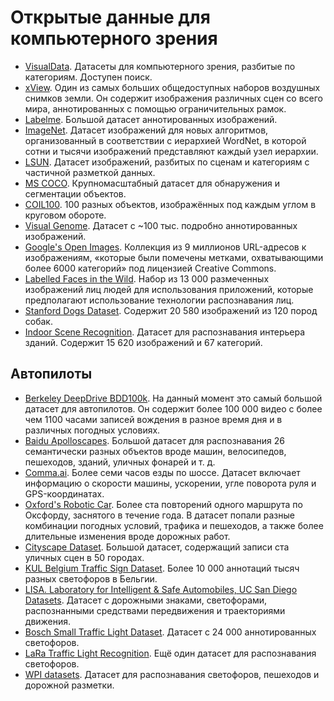 # Открытые данные для компьютерного зрения

- [VisualData](https://www.visualdata.io/). Датасеты для компьютерного зрения, разбитые по категориям. Доступен поиск.
- [xView](http://xviewdataset.org/#dataset). Один из самых больших общедоступных наборов воздушных снимков земли. Он содержит изображения различных сцен со всего мира, аннотированных с помощью ограничительных рамок.
- [Labelme](http://labelme.csail.mit.edu/Release3.0/browserTools/php/dataset.php). Большой датасет аннотированных изображений.
- [ImageNet](http://image-net.org/). Датасет изображений для новых алгоритмов, организованный в соответствии с иерархией WordNet, в которой сотни и тысячи изображений представляют каждый узел иерархии.
- [LSUN](https://www.yf.io/p/lsun). Датасет изображений, разбитых по сценам и категориям с частичной разметкой данных.
- [MS COCO](http://cocodataset.org/#home). Крупномасштабный датасет для обнаружения и сегментации объектов.
- [COIL100](https://www.kaggle.com/jessicali9530/coil100). 100 разных объектов, изображённых под каждым углом в круговом обороте.
- [Visual Genome](http://visualgenome.org/). Датасет с ~100 тыс. подробно аннотированных изображений.
- [Google's Open Images](https://ai.googleblog.com/2016/09/introducing-open-images-dataset.html). Коллекция из 9 миллионов URL-адресов к изображениям, «которые были помечены метками, охватывающими более 6000 категорий» под лицензией Creative Commons.
- [Labelled Faces in the Wild](http://vis-www.cs.umass.edu/lfw/). Набор из 13 000 размеченных изображений лиц людей для использования приложений, которые предполагают использование технологии распознавания лиц.
- [Stanford Dogs Dataset](http://vision.stanford.edu/aditya86/ImageNetDogs/). Содержит 20 580 изображений из 120 пород собак.
- [Indoor Scene Recognition](http://web.mit.edu/torralba/www/indoor.html). Датасет для распознавания интерьера зданий. Содержит 15 620 изображений и 67 категорий.

## Автопилоты

- [Berkeley DeepDrive BDD100k](https://bdd-data.berkeley.edu/). На данный момент это самый большой датасет для автопилотов. Он содержит более 100 000 видео с более чем 1100 часами записей вождения в разное время дня и в различных погодных условиях.
- [Baidu Apolloscapes](http://apolloscape.auto/). Большой датасет для распознавания 26 семантически разных объектов вроде машин, велосипедов, пешеходов, зданий, уличных фонарей и т. д.
- [Comma.ai](https://archive.org/details/comma-dataset). Более семи часов езды по шоссе. Датасет включает информацию о скорости машины, ускорении, угле поворота руля и GPS-координатах.
- [Oxford's Robotic Car](https://robotcar-dataset.robots.ox.ac.uk/). Более ста повторений одного маршрута по Оксфорду, заснятого в течение года. В датасет попали разные комбинации погодных условий, трафика и пешеходов, а также более длительные изменения вроде дорожных работ.
- [Cityscape Dataset](https://www.cityscapes-dataset.com/). Большой датасет, содержащий записи ста уличных сцен в 50 городах.
- [KUL Belgium Traffic Sign Dataset](http://www.vision.ee.ethz.ch/~timofter/traffic_signs/). Более 10 000 аннотаций тысяч разных светофоров в Бельгии.
- [LISA. Laboratory for Intelligent & Safe Automobiles, UC San Diego Datasets](http://cvrr.ucsd.edu/LISA/datasets.html). Датасет с дорожными знаками, светофорами, распознанными средствами передвижения и траекториями движения.
- [Bosch Small Traffic Light Dataset](https://hci.iwr.uni-heidelberg.de/node/6132). Датасет с 24 000 аннотированных светофоров.
- [LaRa Traffic Light Recognition](http://www.lara.prd.fr/benchmarks/trafficlightsrecognition). Ещё один датасет для распознавания светофоров.
- [WPI datasets](http://computing.wpi.edu/dataset.html). Датасет для распознавания светофоров, пешеходов и дорожной разметки.